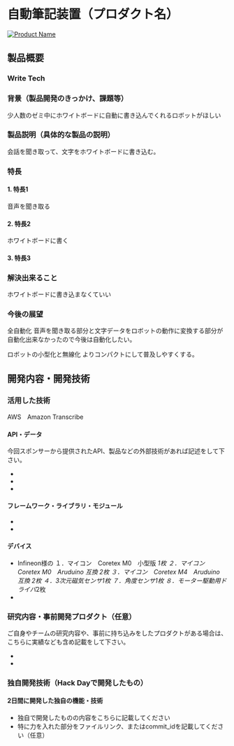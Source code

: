 # 自動筆記装置（プロダクト名）

[![Product Name](image.png)](https://www.youtube.com/watch?v=G5rULR53uMk)

## 製品概要
### Write Tech

### 背景（製品開発のきっかけ、課題等）
少人数のゼミ中にホワイトボードに自動に書き込んでくれるロボットがほしい

### 製品説明（具体的な製品の説明）
会話を聞き取って、文字をホワイトボードに書き込む。

### 特長

#### 1. 特長1
音声を聞き取る
#### 2. 特長2
ホワイトボードに書く
#### 3. 特長3

### 解決出来ること
ホワイトボードに書き込まなくていい

### 今後の展望
全自動化
音声を聞き取る部分と文字データをロボットの動作に変換する部分が自動化出来なかったので今後は自動化したい。

ロボットの小型化と無線化
よりコンパクトにして普及しやすくする。

## 開発内容・開発技術
### 活用した技術
AWS　Amazon Transcribe


#### API・データ
今回スポンサーから提供されたAPI、製品などの外部技術があれば記述をして下さい。

* 
* 
* 

#### フレームワーク・ライブラリ・モジュール
* 
* 

#### デバイス
* Infineon様の
１．マイコン　Coretex M0　小型版 *1枚
２．マイコン　Coretex M0　Aruduino 互換 *2枚
３．マイコン　Coretex M4　Aruduino 互換 *2枚
４．3次元磁気センサ*1枚
７．角度センサ*1枚
８．モーター駆動用ドライバ*2枚
* 

### 研究内容・事前開発プロダクト（任意）
ご自身やチームの研究内容や、事前に持ち込みをしたプロダクトがある場合は、こちらに実績なども含め記載をして下さい。

* 
* 


### 独自開発技術（Hack Dayで開発したもの）
#### 2日間に開発した独自の機能・技術
* 独自で開発したものの内容をこちらに記載してください
* 特に力を入れた部分をファイルリンク、またはcommit_idを記載してください（任意）
